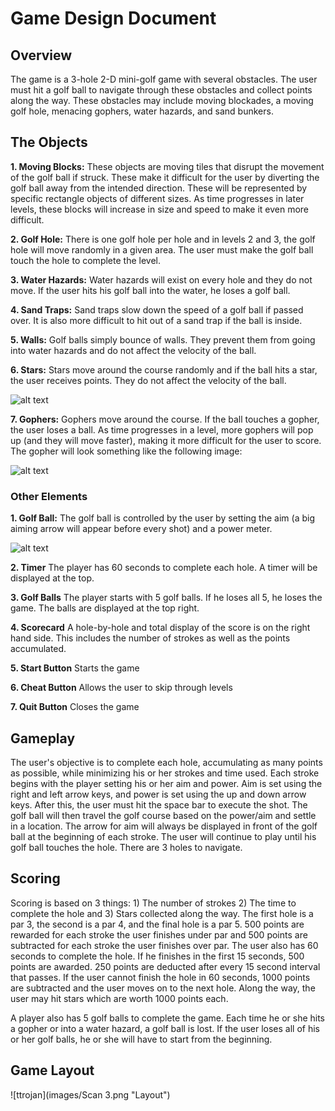 # Game Design Document

## Overview
The game is a 3-hole 2-D mini-golf game with several obstacles. The user must hit a golf ball to navigate through these obstacles and collect points along the way. These obstacles may include moving blockades, a moving golf hole, menacing gophers, water hazards, and sand bunkers. 

## The Objects
**1. Moving Blocks:** These objects are moving tiles that disrupt the movement of the golf ball if struck. These make it difficult for the user by diverting the golf ball away from the intended direction. These will be represented by specific rectangle objects of different sizes. As time progresses in later levels, these blocks will increase in size and speed to make it even more difficult.

**2. Golf Hole:** There is one golf hole per hole and in levels 2 and 3, the golf hole will move randomly in a given area. The user must make the golf ball touch the hole to complete the level. 

**3. Water Hazards:** Water hazards will exist on every hole and they do not move. If the user hits his golf ball into the water, he loses a golf ball. 

**4. Sand Traps:**  Sand traps slow down the speed of a golf ball if passed over. It is also more difficult to hit out of a sand trap if the ball is inside.

**5. Walls:** Golf balls simply bounce of walls. They prevent them from going into water hazards and do not affect the velocity of the ball. 

**6. Stars:** Stars move around the course randomly and if the ball hits a star, the user receives points. They do not affect the velocity of the ball.

![alt text](http://aucklandbushirecompany.co.nz/uploads/images/Cartoon-Star.jpg "Star")

**7. Gophers:** Gophers move around the course. If the ball touches a gopher, the user loses a ball. As time progresses in a level, more gophers will pop up (and they will move faster), making it more difficult for the user to score. The gopher will look something like the following image: 

![alt text](http://i361.photobucket.com/albums/oo52/PreschoolThemes/GroundhogCartoon.jpg "Gopher")

### Other Elements
**1. Golf Ball:** The golf ball is controlled by the user by setting the aim (a big aiming arrow will appear before every shot) and a power meter. 

![alt text](http://upload.wikimedia.org/wikipedia/commons/thumb/4/47/Golf_ball.svg/50px-Golf_ball.svg.png "Golf Ball")

**2. Timer** The player has 60 seconds to complete each hole. A timer will be displayed at the top.

**3. Golf Balls** The player starts with 5 golf balls. If he loses all 5, he loses the game. The balls are displayed at the top right.

**4. Scorecard** A hole-by-hole and total display of the score is on the right hand side. This includes the number of strokes as well as the points accumulated. 

**5. Start Button** Starts the game

**6. Cheat Button** Allows the user to skip through levels

**7. Quit Button** Closes the game

## Gameplay
The user's objective is to complete each hole, accumulating as many points as possible, while minimizing his or her strokes and time used. Each stroke begins with the player setting his or her aim and power. Aim is set using the right and left arrow keys, and power is set using the up and down arrow keys. After this, the user must hit the space bar to execute the shot. The golf ball will then travel the golf course based on the power/aim and settle in a location. The arrow for aim will always be displayed in front of the golf ball at the beginning of each stroke. The user will continue to play until his golf ball touches the hole. There are 3 holes to navigate.

## Scoring
Scoring is based on 3 things: 1) The number of strokes 2) The time to complete the hole and 3) Stars collected along the way. The first hole is a par 3, the second is a par 4, and the final hole is a par 5. 500 points are rewarded for each stroke the user finishes under par and 500 points are subtracted for each stroke the user finishes over par. The user also has 60 seconds to complete the hole. If he finishes in the first 15 seconds, 500 points are awarded. 250 points are deducted after every 15 second interval that passes. If the user cannot finish the hole in 60 seconds, 1000 points are subtracted and the user moves on to the next hole. Along the way, the user may hit stars which are worth 1000 points each.

A player also has 5 golf balls to complete the game. Each time he or she hits a gopher or into a water hazard, a golf ball is lost. If the user loses all of his or her golf balls, he or she will have to start from the beginning. 

## Game Layout
![ttrojan](images/Scan 3.png "Layout")
